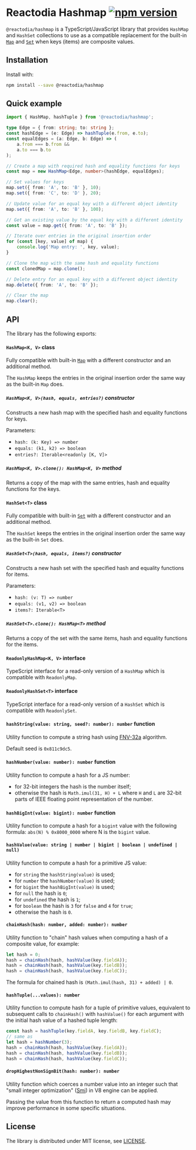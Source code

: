 # Reactodia Hashmap [![npm version](https://badge.fury.io/js/@reactodia%2Fhashmap.svg)](https://badge.fury.io/js/@reactodia%2Fhashmap)

`@reactodia/hashmap` is a TypeScript/JavaScript library that provides `HashMap` and `HashSet` collections to use as a compatible replacement for the built-in [`Map`](https://developer.mozilla.org/en-US/docs/Web/JavaScript/Reference/Global_Objects/Map) and [`Set`](https://developer.mozilla.org/en-US/docs/Web/JavaScript/Reference/Global_Objects/Set) when keys (items) are composite values.

## Installation

Install with:
```sh
npm install --save @reactodia/hashmap
```

## Quick example

```ts
import { HashMap, hashTuple } from '@reactodia/hashmap';

type Edge = { from: string; to: string };
const hashEdge = (e: Edge) => hashTuple(e.from, e.to);
const equalEdges = (a: Edge, b: Edge) => (
    a.from === b.from &&
    a.to === b.to
);

// Create a map with required hash and equality functions for keys
const map = new HashMap<Edge, number>(hashEdge, equalEdges);

// Set values for keys
map.set({ from: 'A', to: 'B' }, 10);
map.set({ from: 'C', to: 'D' }, 20);

// Update value for an equal key with a different object identity
map.set({ from: 'A', to: 'B' }, 100);

// Get an existing value by the equal key with a different identity
const value = map.get({ from: 'A', to: 'B' });

// Iterate over entries in the original insertion order
for (const [key, value] of map) {
    console.log('Map entry: ', key, value);
}

// Clone the map with the same hash and equality functions
const clonedMap = map.clone();

// Delete entry for an equal key with a different object identity
map.delete({ from: 'A', to: 'B' });

// Clear the map
map.clear();
```

## API

The library has the following exports:

#### `HashMap<K, V>` class

Fully compatible with built-in [`Map`](https://developer.mozilla.org/en-US/docs/Web/JavaScript/Reference/Global_Objects/Map) with a different constructor and an additional method.

The `HashMap` keeps the entries in the original insertion order the same way as the built-in `Map` does.

##### `HashMap<K, V>(hash, equals, entries?)` constructor

Constructs a new hash map with the specified hash and equality functions for keys.

Parameters:
* `hash: (k: Key) => number`
* `equals: (k1, k2) => boolean`
* `entries?: Iterable<readonly [K, V]>`

##### `HashMap<K, V>.clone(): HashMap<K, V>` method

Returns a copy of the map with the same entries, hash and equality functions for the keys.

#### `HashSet<T>` class

Fully compatible with built-in [`Set`](https://developer.mozilla.org/en-US/docs/Web/JavaScript/Reference/Global_Objects/Set) with a different constructor and an additional method.

The `HashSet` keeps the entries in the original insertion order the same way as the built-in `Set` does.

##### `HashSet<T>(hash, equals, items?)` constructor

Constructs a new hash set with the specified hash and equality functions for items.

Parameters:
* `hash: (v: T) => number`
* `equals: (v1, v2) => boolean`
* `items?: Iterable<T>`

##### `HashSet<T>.clone(): HashMap<T>` method

Returns a copy of the set with the same items, hash and equality functions for the items.

#### `ReadonlyHashMap<K, V>` interface

TypeScript interface for a read-only version of a `HashMap` which is compatible with `ReadonlyMap`.

#### `ReadonlyHashSet<T>` interface

TypeScript interface for a read-only version of a `HashSet` which is compatible with `ReadonlySet`.

#### `hashString(value: string, seed?: number): number` function

Utility function to compute a string hash using [FNV-32a](https://en.wikipedia.org/wiki/Fowler%E2%80%93Noll%E2%80%93Vo_hash_function) algorithm.

Default seed is `0x811c9dc5`.

#### `hashNumber(value: number): number` function

Utility function to compute a hash for a JS number:
* for 32-bit integers the hash is the number itself;
* otherwise the hash is `Math.imul(31, H) + L` where `H` and `L` are 32-bit parts of IEEE floating point representation of the number.

#### `hashBigInt(value: bigint): number` function

Utility function to compute a hash for a `bigint` value with the following formula: `abs(N) % 0x8000_0000` where N is the `bigint` value.

#### `hashValue(value: string | number | bigint | boolean | undefined | null)`

Utility function to compute a hash for a primitive JS value:
* for `string` the `hashString(value)` is used;
* for `number` the `hashNumber(value)` is used;
* for `bigint` the `hashBigInt(value)` is used;
* for `null` the hash is `0`;
* for `undefined` the hash is `1`;
* for `boolean` the hash is `3` for `false` and `4` for `true`;
* otherwise the hash is `0`.

#### `chainHash(hash: number, added: number): number`

Utility function to "chain" hash values when computing a hash of a composite value, for example:

```ts
let hash = 0;
hash = chainHash(hash, hashValue(key.fieldA));
hash = chainHash(hash, hashValue(key.fieldB));
hash = chainHash(hash, hashValue(key.fieldC));
```

The formula for chained hash is `(Math.imul(hash, 31) + added) | 0`.

#### `hashTuple(...values): number`

Utility function to compute hash for a tuple of primitive values, equivalent to subsequent calls to `chainHash()` with `hashValue()` for each argument with the initial hash value of a hashed tuple length:

```ts
const hash = hashTuple(key.fieldA, key.fieldB, key.fieldC);
// same as
let hash = hashNumber(3);
hash = chainHash(hash, hashValue(key.fieldA));
hash = chainHash(hash, hashValue(key.fieldB));
hash = chainHash(hash, hashValue(key.fieldC));
```

#### `dropHighestNonSignBit(hash: number): number`

Utility function which coerces a number value into an integer such that "small integer optimization" ([Smi](https://v8.dev/blog/pointer-compression)) in V8 engine can be applied.

Passing the value from this function to return a computed hash may improve performance in some specific situations.

## License

The library is distributed under MIT license, see [LICENSE](./LICENSE). 

